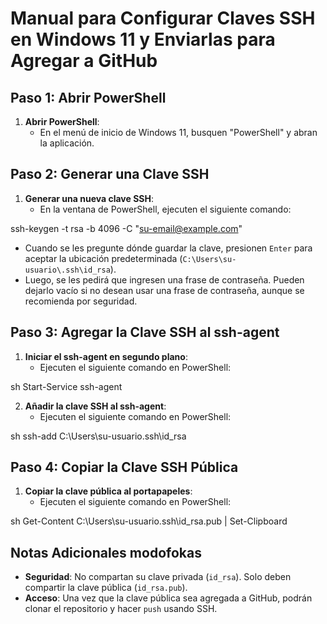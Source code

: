 # Manual para Configurar Claves SSH en Windows 11 y Enviarlas para Agregar a GitHub

## Paso 1: Abrir PowerShell

1. **Abrir PowerShell**:
   - En el menú de inicio de Windows 11, busquen "PowerShell" y abran la aplicación.

## Paso 2: Generar una Clave SSH

1. **Generar una nueva clave SSH**:
   - En la ventana de PowerShell, ejecuten el siguiente comando:


ssh-keygen -t rsa -b 4096 -C "su-email@example.com"

   - Cuando se les pregunte dónde guardar la clave, presionen `Enter` para aceptar la ubicación predeterminada (`C:\Users\su-usuario\.ssh\id_rsa`).
   - Luego, se les pedirá que ingresen una frase de contraseña. Pueden dejarlo vacío si no desean usar una frase de contraseña, aunque se recomienda por seguridad.

## Paso 3: Agregar la Clave SSH al ssh-agent

1. **Iniciar el ssh-agent en segundo plano**:
   - Ejecuten el siguiente comando en PowerShell:


sh Start-Service ssh-agent


2. **Añadir la clave SSH al ssh-agent**:
   - Ejecuten el siguiente comando en PowerShell:

sh ssh-add C:\Users\su-usuario.ssh\id_rsa


## Paso 4: Copiar la Clave SSH Pública

1. **Copiar la clave pública al portapapeles**:
   - Ejecuten el siguiente comando en PowerShell:

sh Get-Content C:\Users\su-usuario.ssh\id_rsa.pub | Set-Clipboard


## Notas Adicionales modofokas

- **Seguridad**: No compartan su clave privada (`id_rsa`). Solo deben compartir la clave pública (`id_rsa.pub`).
- **Acceso**: Una vez que la clave pública sea agregada a GitHub, podrán clonar el repositorio y hacer `push` usando SSH.
